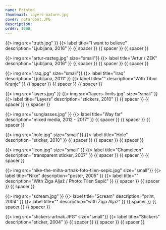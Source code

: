 ```yaml
---
name: Printed
thumbnail: layers-nature.jpg
cover: notarobot.JPG
description:
order: 1000
---
```


{{> img src="truth.jpg" }}
{{> label title="I want to believe" description="Ljubljana, 2016" }}
{{ spacer }} {{ spacer }} {{ spacer }}

{{> img src="artur-razteg.jpg" size="small"}}
{{> label title="Artur / ZEK" description="Ljubljana, 2016" }}
{{ spacer }} {{ spacer }} {{ spacer }}

{{> img src="iraq.jpg" size="small"}}
{{> label title="Iraq" description="Ljubljana, 2011" }}
{{> label title="" description="With Tibor Kranjc" }}
{{ spacer }} {{ spacer }} {{ spacer }}

{{> img src="layers.jpg" }}
{{> img src="layers-limits.jpg" size="small" }}
{{> label title="Layers" description="stickers, 2010" }}
{{ spacer }} {{ spacer }} {{ spacer }}

{{> img src="sunglasses.jpg" }}
{{> label title="Way far" description="mixed media, 2012 - 2017" }}
{{ spacer }} {{ spacer }} {{ spacer }}

{{> img src="hole.jpg" size="small"}}
{{> label title="Hole" description="sticker, 2010" }}
{{ spacer }} {{ spacer }} {{ spacer }}

{{> img src="leon.jpg" size="small" }}
{{> label title="Chameleon" description="transparent sticker, 2007" }}
{{ spacer }} {{ spacer }} {{ spacer }}

{{> img src="nike-the-miha-artnak-foto-tilen-sepic.jpg" size="small"}} 
{{> label title="Nike" description="poster, 2005" }}
{{> label title="" description="With Žiga Aljaž / Photo: Tilen Sepič" }}
{{ spacer }} {{ spacer }} {{ spacer }}

{{> img src="scream.jpg" }}
{{> label title="Scream" description="print, 2004" }}
{{> label title="" description="with Žiga Aljaž" }}
{{ spacer }} {{ spacer }} {{ spacer }}

{{> img src="stickers-artnak.JPG" size="small"}} 
{{> label title="Stickers" description="sticker, 2004" }}
{{ spacer }} {{ spacer }} {{ spacer }}






